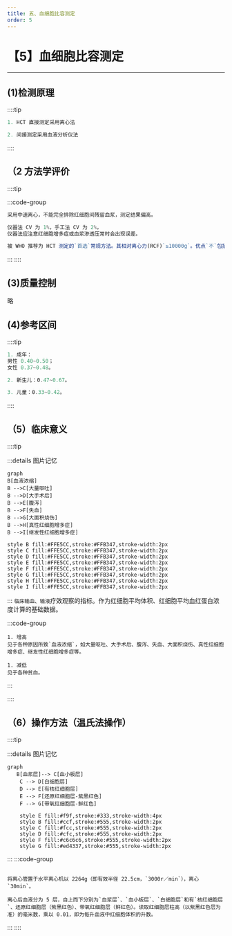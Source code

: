 ```yaml
---
title: 五、血细胞比容测定
order: 5
---
```


# 【5】血细胞比容测定

<kaodian :text="'临床检验基础记忆卡'" />

<beitiL/>

---

## (1)检测原理

<son :text="'临床检验基础记忆卡'" text1="(1)检测原理" :textOption="[['了解','基础知识','相关专业知识'],['了解','基础知识','专业知识'],['掌握','基础知识','专业知识']]" />

::::tip

```js
1. HCT 直接测定采用离心法

2. 间接测定采用血液分析仪法
```

::::

## （2 方法学评价

<son :text="'临床检验基础记忆卡'" text1="(2)方法学评价" :textOption="[['了解','相关专业知识','专业实践能力'],['了解','专业知识','专业实践能力'],['了解','专业知识','专业实践能力']]" />

::::tip

:::code-group

```js [温氏法(离心法)]
采用中速离心，不能完全排除红细胞间残留血浆，测定结果偏高。
```

```js [血液分析仪法]
仪器法 CV 为 1%，手工法 CV 为 2%，
仪器法应注意红细胞增多症或血浆渗透压常时会出现误差。
```

```js [🏆微量高速离心法]
被 WHO 推荐为 HCT 测定的`首选`常规方法。其相对离心力(RCF)`≥10000g`。优点`不`包括`红细胞间无残余血浆`。
```

:::
::::

## (3)质量控制

<son :text="'临床检验基础记忆卡'" text1="(3)质量控制" :textOption="[['了解','相关专业知识','专业实践能力'],['掌握','专业知识','专业实践能力'],['掌握','专业知识','专业实践能力']]" />

略

## (4)参考区间

<son :text="'临床检验基础记忆卡'" text1="(4)参考区间" :textOption="[['掌握','专业知识','专业实践能力'],['熟练掌握','相关专业知识','专业实践能力'],['熟练掌握','相关专业知识','专业实践能力']]" />

::::tip

```js
1. 成年：
男性 0.40~0.50；
女性 0.37~0.48。

2. 新生儿：0.47~0.67。

3. 儿童：0.33~0.42。
```

::::

## （5）临床意义

<son :text="'临床检验基础记忆卡'" text1="(5)临床意义" :textOption="[['了解','专业知识','专业实践能力'],['掌握','相关专业知识','专业实践能力'],['掌握','相关专业知识','专业实践能力']]" />

::::tip

:::details 图片记忆

```mermaid
graph
B[血液浓缩] 
B -->C[大量呕吐]
B -->D[大手术后]
B -->E[腹泻]
B -->F[失血]
B -->G[大面积烧伤]
B -->H[真性红细胞增多症]
B -->I[继发性红细胞增多症]

style B fill:#FFE5CC,stroke:#FFB347,stroke-width:2px
style C fill:#FFE5CC,stroke:#FFB347,stroke-width:2px
style D fill:#FFE5CC,stroke:#FFB347,stroke-width:2px
style E fill:#FFE5CC,stroke:#FFB347,stroke-width:2px
style F fill:#FFE5CC,stroke:#FFB347,stroke-width:2px
style G fill:#FFE5CC,stroke:#FFB347,stroke-width:2px
style H fill:#FFE5CC,stroke:#FFB347,stroke-width:2px
style I fill:#FFE5CC,stroke:#FFB347,stroke-width:2px

```

:::
`临床输血、输液`疗效观察的指标。作为红细胞平均体积、红细胞平均血红蛋白浓度计算的基础数据。

:::code-group

```js[增高]
1. 增高
见于各种原因所致`血液浓缩`，如大量呕吐、大手术后、腹泻、失血、大面积烧伤、真性红细胞增多症、继发性红细胞增多症等。
```

```js[减低]
1. 减低
见于各种贫血。

```

:::

::::

## （6）操作方法（温氏法操作）

<son :text="'临床检验基础记忆卡'" text1="(6)操作方法" :textOption="[['熟练掌握','相关专业知识','专业实践能力'],['掌握','专业知识','专业实践能力'],['了解','专业知识','专业实践能力']]" />

::::tip

:::details 图片记忆

```mermaid
graph 
   B[血浆层]--> C[血小板层]
    C --> D[白细胞层]
    D --> E[有核红细胞层]
    E --> F[还原红细胞层-紫黑红色]
    F --> G[带氧红细胞层-鲜红色]

    style E fill:#f9f,stroke:#333,stroke-width:4px
    style B fill:#ccf,stroke:#555,stroke-width:2px
    style C fill:#fcc,stroke:#555,stroke-width:2px
    style D fill:#cfc,stroke:#555,stroke-width:2px
    style F fill:#c6c6c6,stroke:#555,stroke-width:2px
    style G fill:#ed4337,stroke:#555,stroke-width:2px

```

:::
:::code-group

```js[离心]

将离心管置于水平离心机以 2264g（即有效半径 22.5cm，`3000r／min`），离心 `30min`。
```

```js[观察结果]
离心后血液分为 5 层，自上而下分别为`血浆层`、`血小板层`、`白细胞层`和有`核红细胞层`、还原红细胞层（紫黑红色）、带氧红细胞层（鲜红色）。读取红细胞层柱高（以紫黑红色层为准）的毫米数，乘以 0.01，即为每升血液中红细胞体积的升数。
```

:::
::::
